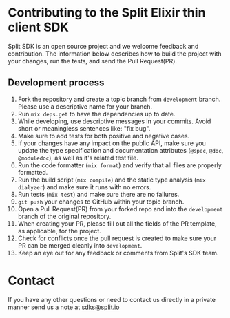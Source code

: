 # Contributing to the Split Elixir thin client SDK

Split SDK is an open source project and we welcome feedback and contribution. The information below describes how to build the project with your changes, run the tests, and send the Pull Request(PR).

## Development process

1. Fork the repository and create a topic branch from `development` branch. Please use a descriptive name for your branch.
2. Run `mix deps.get` to have the dependencies up to date.
3. While developing, use descriptive messages in your commits. Avoid short or meaningless sentences like: "fix bug".
4. Make sure to add tests for both positive and negative cases.
5. If your changes have any impact on the public API, make sure you update the type specification and documentation attributes (`@spec`, `@doc`, `@moduledoc`), as well as it's related test file.
6. Run the code formatter (`mix format`) and verify that all files are properly formatted.
7. Run the build script (`mix compile`) and the static type analysis (`mix dialyzer`) and make sure it runs with no errors.
8. Run tests (`mix test`) and make sure there are no failures.
9. `git push` your changes to GitHub within your topic branch.
10. Open a Pull Request(PR) from your forked repo and into the `development` branch of the original repository.
11. When creating your PR, please fill out all the fields of the PR template, as applicable, for the project.
12. Check for conflicts once the pull request is created to make sure your PR can be merged cleanly into `development`.
13. Keep an eye out for any feedback or comments from Split's SDK team.

# Contact

If you have any other questions or need to contact us directly in a private manner send us a note at sdks@split.io
